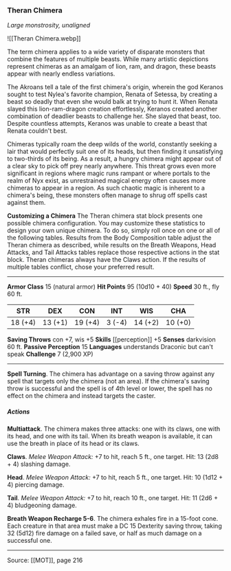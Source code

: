 ### Theran Chimera
_Large monstrosity, unaligned_

![[Theran Chimera.webp]]

The term chimera applies to a wide variety of disparate monsters that combine the features of multiple beasts. While many artistic depictions represent chimeras as an amalgam of lion, ram, and dragon, these beasts appear with nearly endless variations.

The Akroans tell a tale of the first chimera's origin, wherein the god Keranos sought to test Nylea's favorite champion, Renata of Setessa, by creating a beast so deadly that even she would balk at trying to hunt it. When Renata slayed this lion-ram-dragon creation effortlessly, Keranos created another combination of deadlier beasts to challenge her. She slayed that beast, too. Despite countless attempts, Keranos was unable to create a beast that Renata couldn't best.

Chimeras typically roam the deep wilds of the world, constantly seeking a lair that would perfectly suit one of its heads, but then finding it unsatisfying to two-thirds of its being. As a result, a hungry chimera might appear out of a clear sky to pick off prey nearly anywhere. This threat grows even more significant in regions where magic runs rampant or where portals to the realm of Nyx exist, as unrestrained magical energy often causes more chimeras to appear in a region. As such chaotic magic is inherent to a chimera's being, these monsters often manage to shrug off spells cast against them.


**Customizing a Chimera** The Theran chimera stat block presents one possible chimera configuration. You may customize these statistics to design your own unique chimera. To do so, simply roll once on one or all of the following tables. Results from the Body Composition table adjust the Theran chimera as described, while results on the Breath Weapons, Head Attacks, and Tail Attacks tables replace those respective actions in the stat block. Theran chimeras always have the Claws action. If the results of multiple tables conflict, chose your preferred result.













---

**Armor Class** 15 (natural armor)
**Hit Points** 95 (10d10 + 40)
**Speed** 30 ft., fly 60 ft.

| STR     | DEX     | CON     | INT     | WIS     | CHA     |
|---------|---------|---------|---------|---------|---------|
| 18 (+4) | 13 (+1) | 19 (+4) | 3 (-4) | 14 (+2) | 10 (+0) |

**Saving Throws** con +7, wis +5
**Skills** [[perception]] +5
**Senses** darkvision 60 ft.
**Passive Perception** 15
**Languages** understands Draconic but can't speak
**Challenge** 7 (2,900 XP)

---

**Spell Turning**. The chimera has advantage on a saving throw against any spell that targets only the chimera (not an area). If the chimera's saving throw is successful and the spell is of 4th level or lower, the spell has no effect on the chimera and instead targets the caster.

##### Actions
**Multiattack**. The chimera makes three attacks: one with its claws, one with its head, and one with its tail. When its breath weapon is available, it can use the breath in place of its head or its claws.

**Claws**. _Melee Weapon Attack:_ +7 to hit, reach 5 ft., one target. Hit: 13 (2d8 + 4) slashing damage.

**Head**. _Melee Weapon Attack:_ +7 to hit, reach 5 ft., one target. Hit: 10 (1d12 + 4) piercing damage.

**Tail**. _Melee Weapon Attack:_ +7 to hit, reach 10 ft., one target. Hit: 11 (2d6 + 4) bludgeoning damage.

**Breath Weapon Recharge 5-6**. The chimera exhales fire in a 15-foot cone. Each creature in that area must make a DC 15 Dexterity saving throw, taking 32 (5d12) fire damage on a failed save, or half as much damage on a successful one.


---

Source: [[MOT]], page 216